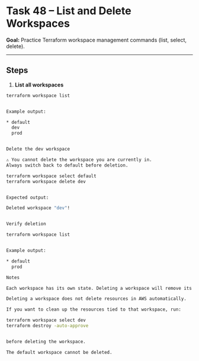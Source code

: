 # Task 48 – List and Delete Workspaces

**Goal:** Practice Terraform workspace management commands (list, select, delete).

---

## Steps

1) **List all workspaces**
```bash
terraform workspace list


Example output:

* default
  dev
  prod


Delete the dev workspace

⚠️ You cannot delete the workspace you are currently in.
Always switch back to default before deletion.

terraform workspace select default
terraform workspace delete dev


Expected output:

Deleted workspace "dev"!


Verify deletion

terraform workspace list


Example output:

* default
  prod

Notes

Each workspace has its own state. Deleting a workspace will remove its state directory from .terraform/terraform.tfstate.d/.

Deleting a workspace does not delete resources in AWS automatically.

If you want to clean up the resources tied to that workspace, run:

terraform workspace select dev
terraform destroy -auto-approve


before deleting the workspace.

The default workspace cannot be deleted.
